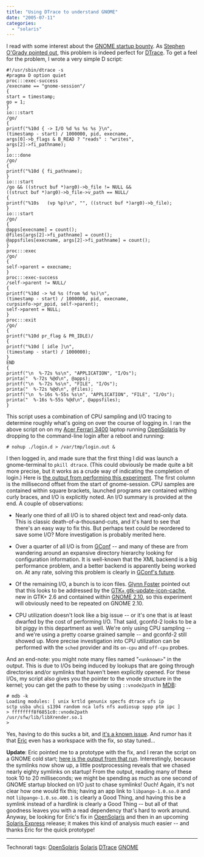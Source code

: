 ```yaml
---
title: "Using DTrace to understand GNOME"
date: "2005-07-11"
categories: 
  - "solaris"
---
```


I read with some interest about the [GNOME startup bounty](http://www.gnome.org/bounties/Optimization.html#306042). As [Stephen O'Grady pointed out](http://www.redmonk.com/sogrady/archives/000809.html), this problem is indeed perfect for [DTrace](http://opensolaris.org/os/community/dtrace/). To get a feel for the problem, I wrote a very simple D script:

```
#!/usr/sbin/dtrace -s
#pragma D option quiet
proc:::exec-success
/execname == "gnome-session"/
{
start = timestamp;
go = 1;
}
io:::start
/go/
{
printf("%10d { -> I/O %d %s %s %s }\n",
(timestamp - start) / 1000000, pid, execname,
args[0]->b_flags & B_READ ? "reads" : "writes",
args[2]->fi_pathname);
}
io:::done
/go/
{
printf("%10d { fi_pathname);
}
io:::start
/go && ((struct buf *)arg0)->b_file != NULL &&
((struct buf *)arg0)->b_file->v_path == NULL/
{
printf("%10s   (vp %p)\n", "", ((struct buf *)arg0)->b_file);
}
io:::start
/go/
{
@apps[execname] = count();
@files[args[2]->fi_pathname] = count();
@appsfiles[execname, args[2]->fi_pathname] = count();
}
proc:::exec
/go/
{
self->parent = execname;
}
proc:::exec-success
/self->parent != NULL/
{
printf("%10d -> %d %s (from %d %s)\n",
(timestamp - start) / 1000000, pid, execname,
curpsinfo->pr_ppid, self->parent);
self->parent = NULL;
}
proc:::exit
/go/
{
printf("%10d pr_flag & PR_IDLE)/
{
printf("%10d [ idle ]\n",
(timestamp - start) / 1000000);
}
END
{
printf("\n  %-72s %s\n", "APPLICATION", "I/Os");
printa("  %-72s %@d\n", @apps);
printf("\n  %-72s %s\n", "FILE", "I/Os");
printa("  %-72s %@d\n", @files);
printf("\n  %-16s %-55s %s\n", "APPLICATION", "FILE", "I/Os");
printa("  %-16s %-55s %@d\n", @appsfiles);
}

```

This script uses a combination of CPU sampling and I/O tracing to determine roughly what's going on over the course of logging in. I ran the above script on on my [Acer Ferrari 3400](http://blogs.sun.com/roller/page/chandan?entry=pictures_solaris_on_ferrari) laptop running [OpenSolaris](http://opensolaris.org) by dropping to the command-line login after a reboot and running:

```
# nohup ./login.d > /var/tmp/login.out &

```

I then logged in, and made sure that the first thing I did was launch a gnome-terminal to `pkill dtrace`. (This could obviously be made quite a bit more precise, but it works as a crude way of indicating the completion of login.) Here is [the output from performing this experiment](http://blogs.sun.com/roller/resources/bmc/login.out). The first column is the millisecond offset from the start of gnome-session. CPU samples are contained within square brackets, launched programs are contained withing curly braces, and I/O is explicitly noted. An I/O summary is provided at the end. A couple of observations:

- Nearly one third of all I/O is to shared object text and read-only data. This is classic death-of-a-thousand-cuts, and it's hard to see that there's an easy way to fix this. But perhaps text could be reordered to save some I/O? More investigation is probably merited here.
    
- Over a quarter of all I/O is from [GConf](http://www.gnome.org/projects/gconf/) -- and many of these are from wandering around an expansive directory hierarchy looking for configuration information. It is well-known that the XML backend is a big performance problem, and a better backend is apparently being worked on. At any rate, solving this problem is clearly in [GConf's future](http://www.gnome.org/projects/gconf/plans.html).
    
- Of the remaining I/O, a bunch is to icon files. [Glynn Foster](http://www.gnome.org/~gman/) pointed out that this looks to be addressed by the [GTK+ gtk-update-icon-cache](http://developer.gnome.org/doc/API/2.2/gtk/gtk-update-icon-cache.html), new in GTK+ 2.6 and contained within [GNOME 2.10](http://www.gnomejournal.org/article/17/gnome-210-desktop-and-development-platform), so this experiment will obviously need to be repeated on GNOME 2.10.
    
- CPU utilization doesn't look like a big issue -- or it's one that is at least dwarfed by the cost of performing I/O. That said, gconfd-2 looks to be a bit piggy in this department as well. We're only using CPU sampling -- and we're using a pretty coarse grained sample -- and gconfd-2 still showed up. More precise investigation into CPU utilization can be performed with the `sched` provider and its `on-cpu` and `off-cpu` probes.
    

And an end-note: you might note many files named "`<unknown>`" in the output. This is due to I/Os being induced by lookups that are going through directories and/or symlinks that haven't been explicitly opened. For these I/Os, my script also gives you the pointer to the vnode structure in the kernel; you can get the path to these by using `::vnode2path` in [MDB](http://opensolaris.org/os/community/mdb/):

```
# mdb -k
Loading modules: [ unix krtld genunix specfs dtrace ufs ip
sctp usba uhci s1394 random nca lofs nfs audiosup sppp ptm ipc ]
> ffffffff8f6851c0::vnode2path
/usr/sfw/lib/libXrender.so.1
>

```

Yes, having to do this sucks a bit, and [it's a known issue](http://bugs.opensolaris.org/bugdatabase/view_bug.do?bug_id=6175313). And rumor has it that [Eric](http://blogs.sun.com/eschrock) even has a workspace with the fix, so stay tuned...

**Update**: Eric pointed me to a prototype with the fix, and I reran the script on a GNOME cold start; [here is the output from that run](http://blogs.sun.com/roller/resources/bmc/login.out-clean). Interestingly, because the symlinks now show up, a little postprocessing reveals that we chased nearly eighty symlinks on startup! From the output, reading many of these took 10 to 20 milliseconds; we might be spending as much as one second of GNOME startup blocked on I/O just to chase symlinks! Ouch! Again, it's not clear how one would fix this; having an app link to `libpango-1.0.so.0` and not `libpango-1.0.so.400.1` is clearly a Good Thing, and having this be a symlink instead of a hardlink is clearly a Good Thing -- but all of that goodness leaves you with a read dependency that's hard to work around. Anyway, be looking for Eric's fix in [OpenSolaris](http://opensolaris.org) and then in an upcoming [Solaris Express](http://www.sun.com/software/solaris/solaris-express/) release; it makes this kind of analysis much easier -- and thanks Eric for the quick prototype!

* * *

Technorati tags: [OpenSolaris](http://technorati.com/tag/OpenSolaris) [Solaris](http://technorati.com/tag/Solaris) [DTrace](http://technorati.com/tag/DTrace) [GNOME](http://technorati.com/tag/GNOME)
